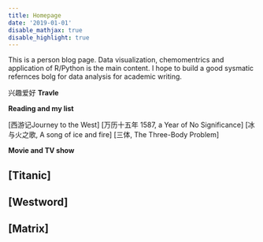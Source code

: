 ```yaml
---
title: Homepage
date: '2019-01-01'
disable_mathjax: true
disable_highlight: true
---
```


This is a person blog page. Data visualization, chemomentrics and application of R/Python is the main content. I hope to build a good sysmatic refernces bolg for data analysis for academic writing.

兴趣爱好
**Travle**


**Reading and my list**

[西游记Journey to the West]
[万历十五年 1587, a Year of No Significance]
[冰与火之歌, A song of ice and fire]
[三体, The Three-Body Problem]

**Movie and TV show**
## [Titanic]
## [Westword]
## [Matrix]